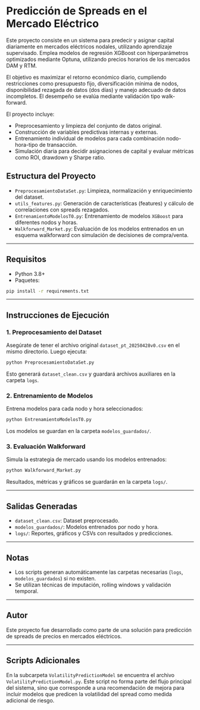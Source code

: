 # Predicción de Spreads en el Mercado Eléctrico

Este proyecto consiste en un sistema para predecir y asignar capital diariamente en mercados eléctricos nodales, utilizando aprendizaje supervisado. Emplea modelos de regresión XGBoost con hiperparámetros optimizados mediante Optuna, utilizando precios horarios de los mercados DAM y RTM.

El objetivo es maximizar el retorno económico diario, cumpliendo restricciones como presupuesto fijo, diversificación mínima de nodos, disponibilidad rezagada de datos (dos días) y manejo adecuado de datos incompletos. El desempeño se evalúa mediante validación tipo walk-forward.

El proyecto incluye:

- Preprocesamiento y limpieza del conjunto de datos original.
- Construcción de variables predictivas internas y externas.
- Entrenamiento individual de modelos para cada combinación nodo-hora-tipo de transacción.
- Simulación diaria para decidir asignaciones de capital y evaluar métricas como ROI, drawdown y Sharpe ratio.

## Estructura del Proyecto

- `PreprocesamientoDataSet.py`: Limpieza, normalización y enriquecimiento del dataset.
- `utils_features.py`: Generación de características (features) y cálculo de correlaciones con spreads rezagados.
- `EntrenamientoModelosT0.py`: Entrenamiento de modelos `XGBoost` para diferentes nodos y horas.
- `Walkforward_Market.py`: Evaluación de los modelos entrenados en un esquema walkforward con simulación de decisiones de compra/venta.

---

## Requisitos

- Python 3.8+
- Paquetes:

```bash
pip install -r requirements.txt
```

---

## Instrucciones de Ejecución

### 1. Preprocesamiento del Dataset

Asegúrate de tener el archivo original `dataset_pt_20250428v0.csv` en el mismo directorio. Luego ejecuta:

```bash
python PreprocesamientoDataSet.py
```

Esto generará `dataset_clean.csv` y guardará archivos auxiliares en la carpeta `logs`.

### 2. Entrenamiento de Modelos

Entrena modelos para cada nodo y hora seleccionados:

```bash
python EntrenamientoModelosT0.py
```

Los modelos se guardan en la carpeta `modelos_guardados/`.

### 3. Evaluación Walkforward

Simula la estrategia de mercado usando los modelos entrenados:

```bash
python Walkforward_Market.py
```

Resultados, métricas y gráficos se guardarán en la carpeta `logs/`.

---

## Salidas Generadas

- `dataset_clean.csv`: Dataset preprocesado.
- `modelos_guardados/`: Modelos entrenados por nodo y hora.
- `logs/`: Reportes, gráficos y CSVs con resultados y predicciones.

---

## Notas

- Los scripts generan automáticamente las carpetas necesarias (`logs`, `modelos_guardados`) si no existen.
- Se utilizan técnicas de imputación, rolling windows y validación temporal.

---

## Autor

Este proyecto fue desarrollado como parte de una solución para predicción de spreads de precios en mercados eléctricos.


---

## Scripts Adicionales

En la subcarpeta `VolatilityPredictionModel` se encuentra el archivo `VolatilityPredictionModel.py`. Este script no forma parte del flujo principal del sistema, sino que corresponde a una recomendación de mejora para incluir modelos que predicen la volatilidad del spread como medida adicional de riesgo.